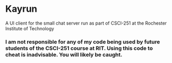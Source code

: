 # Kayrun
A UI client for the small chat server run as part of CSCI-251 at the Rochester Institute of Technology

### I am not responsible for any of my code being used by future students of the CSCI-251 course at RIT. Using this code to cheat is inadvisable. You will likely be caught.
